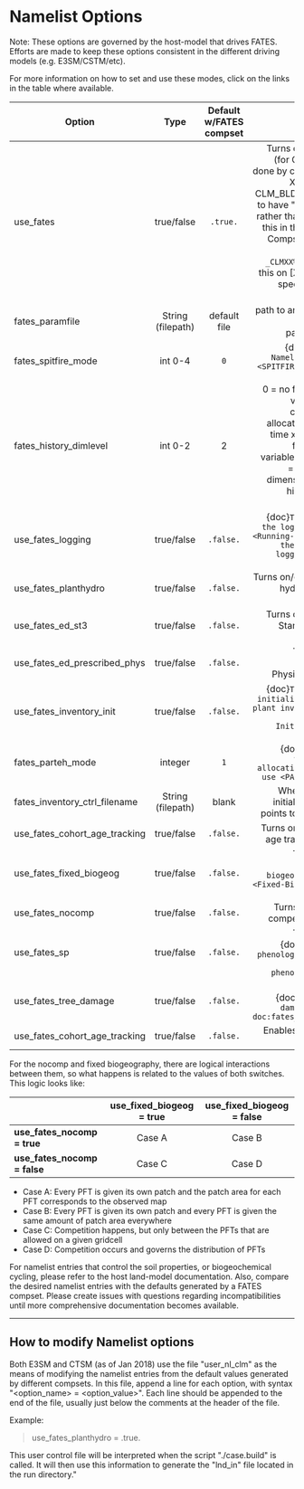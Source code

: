 # Namelist Options

Note: These options are governed by the host-model that drives FATES.  Efforts are made to keep these options consistent in the different driving models (e.g. E3SM/CSTM/etc).

For more information on how to set and use these modes, click on the links in the table where available.


| Option                        | Type              | Default w/FATES compset | Description |
| ------------------------------|:-----------------:| :----------------------:|------------:|
| use_fates                     | true/false        | `.true.`                | Turns on/off fates! (for CTSM this is done by changing the XML variable CLM_BLDNML_OPTS to have "-bgc fates" rather than changing this in the namelist) Compsets with for example `_CLMXX%FATES_` turn this on [XX is for the specific version number) |
| fates_paramfile               | String (filepath) | default file            | path to an alternative netcdf fates parameter file |
| fates_spitfire_mode           | int 0-4           | `0`                     | {doc}`SPITFIRE Namelist Options <SPITFIRE-Namelist-Options>` |
| fates_history_dimlevel | int 0-2 | 2 |  0 = no fates history variables are calculated or allocated, 1 = only time x space (3d) fates history variables allowed, 2 = multiplexed dimensioned fates history is also allowed |
| use_fates_logging             | true/false        | `.false.`               | {doc}`Turns on/off the logging module <Running-FATES-with-the-selective-logging-module-activated>` |
| use_fates_planthydro          | true/false        | `.false.`               | Turns on/off the plant hydrodynamics module |
| use_fates_ed_st3              | true/false        | `.false.`               | Turns on/off Static Stand Structure mode |
| use_fates_ed_prescribed_phys  | true/false        | `.false.`               | Turns on/off Prescribed Physiology mode |
| use_fates_inventory_init      | true/false        | `.false.`               | {doc}`Turns on/off initialization from plant inventory data <Model-Initialization-Modes>` |
| fates_parteh_mode             | integer           | `1`                     | {doc}`Specifies which plant allocation model to use <PARTEH-Modes>` |
| fates_inventory_ctrl_filename | String (filepath) | blank                   | When inventory initialization true, points to control file |
| use_fates_cohort_age_tracking | true/false        | `.false.`               | Turns on/off Cohort age tracking mode |
| use_fates_fixed_biogeog       | true/false        | `.false.`               | Turns on/off {doc}`fixed biogeography mode <Fixed-Biogeography-Mode>` |
| use_fates_nocomp              | true/false        | `.false.`               | Turns on/off no-competition mode |
| use_fates_sp                  | true/false        | `.false.`               | Turns on/off {doc}`satellite phenology mode <SP-(satellite-phenology)-mode>` |
| use_fates_tree_damage         | true/false        | `.false.`               | Turns on/of {doc}`tree crown damage <fates-doc:fates_tech_note>` |
| use_fates_cohort_age_tracking | true/false        | `.false.`               | Enables tracking of cohort age |

For the nocomp and fixed biogeography, there are logical interactions between them, so what happens is related to the values of both switches.  This logic looks like:

| | use_fixed_biogeog = true | use_fixed_biogeog = false |
| -------------------- |:-----------------:| :------:             |
| **use_fates_nocomp = true** | Case A | Case B|
| **use_fates_nocomp = false** | Case C | Case D |

- Case A: Every PFT is given its own patch and the patch area for each PFT corresponds to the observed map 
- Case B: Every PFT is given its own patch and every PFT is given the same amount of patch area everywhere 
- Case C: Competition happens, but only between the PFTs that are allowed on a given gridcell 
- Case D: Competition occurs and governs the distribution of PFTs 

For namelist entries that control the soil properties, or biogeochemical cycling, please refer to the host land-model documentation.  Also, compare the desired namelist entries with the defaults generated by a FATES compset.  Please create issues with questions regarding incompatibilities until more comprehensive documentation becomes available.


***

## How to modify Namelist options

Both E3SM and CTSM (as of Jan 2018) use the file "user_nl_clm" as the means of modifying the namelist entries from the default values generated by different compsets.  In this file, append a line for each option, with syntax "<option_name> = <option_value>".  Each line should be appended to the end of the file, usually just below the comments at the header of the file.

Example:

> use_fates_planthydro = .true.

This user control file will be interpreted when the script "./case.build" is called.  It will then use this information to generate the "lnd_in" file located in the run directory."



